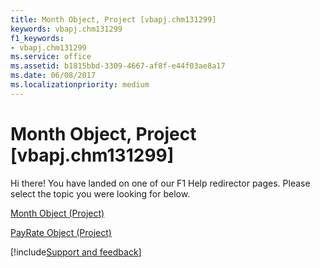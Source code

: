 ```yaml
---
title: Month Object, Project [vbapj.chm131299]
keywords: vbapj.chm131299
f1_keywords:
- vbapj.chm131299
ms.service: office
ms.assetid: b1815bbd-3309-4667-af8f-e44f03ae8a17
ms.date: 06/08/2017
ms.localizationpriority: medium
---
```



# Month Object, Project [vbapj.chm131299]

Hi there! You have landed on one of our F1 Help redirector pages. Please select the topic you were looking for below.

[Month Object (Project)](https://msdn.microsoft.com/library/5ee32f12-72aa-fa16-ead2-97949005cd7c%28Office.15%29.aspx)

[PayRate Object (Project)](https://msdn.microsoft.com/library/4c8ba1f3-bf18-2179-5f50-c090c63e46b9%28Office.15%29.aspx)

[!include[Support and feedback](~/includes/feedback-boilerplate.md)]